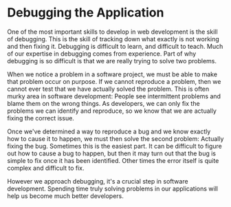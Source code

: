 # Debugging the Application

One of the most important skills to develop in web development is the skill of debugging. This is the skill of tracking down what exactly is not working and then fixing it. Debugging is difficult to learn, and difficult to teach. Much of our expertise in debugging comes from experience. Part of why debugging is so difficult is that we are really trying to solve two problems.

When we notice a problem in a software project, we must be able to make that problem occur on purpose. If we cannot reproduce a problem, then we cannot ever test that we have actually solved the problem. This is often murky area in software development: People see intermittent problems and blame them on the wrong things. As developers, we can only fix the problems we can identify and reproduce, so we know that we are actually fixing the correct issue.

Once we've determined a way to reproduce a bug and we know exactly how to cause it to happen, we must then solve the second problem: Actually fixing the bug. Sometimes this is the easiest part. It can be difficult to figure out how to cause a bug to happen, but then it may turn out that the bug is simple to fix once it has been identified. Other times the error itself is quite complex and difficult to fix. 

However we approach debugging, it's a crucial step in software development. Spending time truly solving problems in our applications will help us become much better developers.